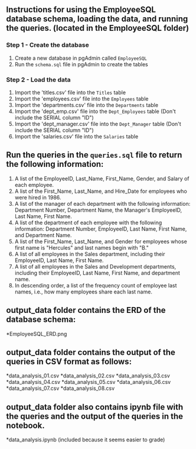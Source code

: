 ## Instructions for using the EmployeeSQL database schema, loading the data, and running the queries. (located in the EmployeeSQL folder)

### Step 1 - Create the database 

1. Create a new database in pgAdmin called `EmployeeSQL`
2. Run the `schema.sql` file in pgAdmin to create the tables

### Step 2 - Load the data

1. Import the 'titles.csv' file into the `Titles` table
2. Import the 'employees.csv' file into the `Employees` table
3. Import the 'departments.csv' file into the `Departments` table
4. Import the 'dept_emp.csv' file into the `Dept_Employees` table (Don't include the SERIAL column "ID")
5. Import the 'dept_manager.csv' file into the `Dept_Manager` table (Don't include the SERIAL column "ID")
6. Import the 'salaries.csv' file into the `Salaries` table 

## Run the queries in the `queries.sql` file to return the following information:

1. A list of the EmployeeID, Last_Name, First_Name, Gender, and Salary of each employee.
2. A list of the First_Name, Last_Name, and Hire_Date for employees who were hired in 1986.
3. A list of the manager of each department with the following information: Department Number, Department Name, the Manager's EmployeeID, Last Name, First Name.
4. A list of the department of each employee with the following information: Department Number, EmployeeID, Last Name, First Name, and Department Name.
5. A list of the First_Name, Last_Name, and Gender for employees whose first name is "Hercules" and last names begin with "B."
6. A list of all employees in the Sales department, including their EmployeeID, Last Name, First Name.
7. A list of all employees in the Sales and Development departments, including their EmployeeID, Last Name, First Name, and department name.
8. In descending order, a list of the frequency count of employee last names, i.e., how many employees share each last name.

## output_data folder contains the ERD of the database schema:

*EmployeeSQL_ERD.png

## output_data folder contains the output of the queries in CSV format as follows:

*data_analysis_01.csv
*data_analysis_02.csv
*data_analysis_03.csv
*data_analysis_04.csv
*data_analysis_05.csv
*data_analysis_06.csv
*data_analysis_07.csv
*data_analysis_08.csv

## output_data folder also contains ipynb file with the queries and the output of the queries in the notebook.

*data_analysis.ipynb  (included because it seems easier to grade)